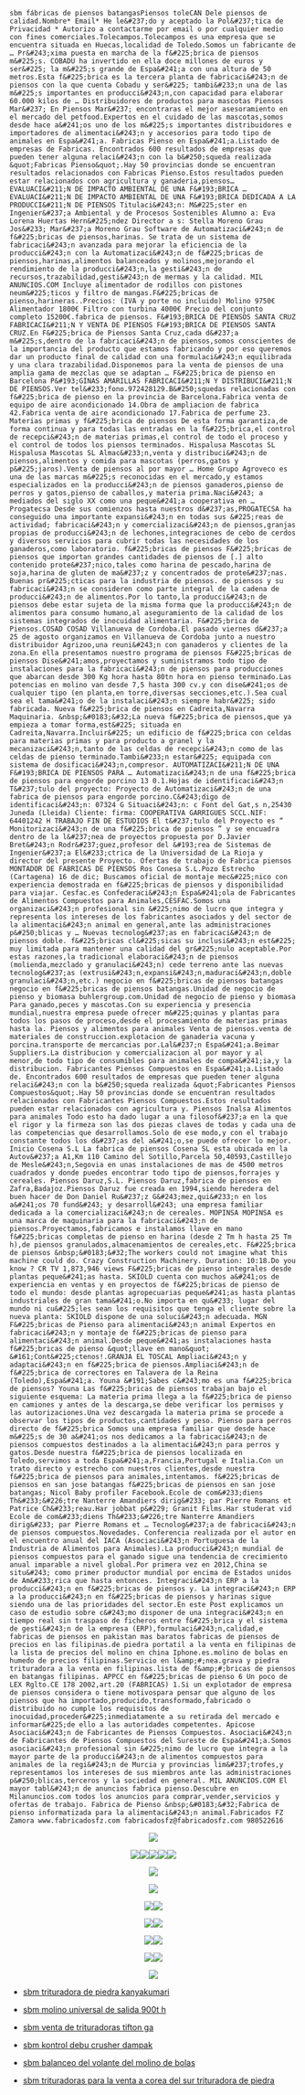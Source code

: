 
```
sbm fábricas de piensos batangasPiensos toleCAN Dele piensos de calidad.Nombre* Email* He le&#237;do y aceptado la Pol&#237;tica de Privacidad * Autorizo a contactarme por email o por cualquier medio con fines comerciales.Tolecampos.Tolecampos es una empresa que se encuentra situada en Huecas,localidad de Toledo.Somos un fabricante de … Pr&#243;xima puesta en marcha de la f&#225;brica de piensos m&#225;s. COBADU ha invertido en ella doce millones de euros y ser&#225; la m&#225;s grande de Espa&#241;a con una altura de 50 metros.Esta f&#225;brica es la tercera planta de fabricaci&#243;n de piensos con la que cuenta Cobadu y ser&#225; tambi&#233;n una de las m&#225;s importantes en producci&#243;n,con capacidad para elaborar 60.000 kilos de … Distribuidores de productos para mascotas Piensos Mar&#237; En Piensos Mar&#237; encontraras el mejor asesoramiento en el mercado del petfood.Expertos en el cuidado de las mascotas,somos desde hace a&#241;os uno de los m&#225;s importantes distribuidores e importadores de alimentaci&#243;n y accesorios para todo tipo de animales en Espa&#241;a. Fabricas Pienso en Espa&#241;a.Listado de empresas de Fabricas. Encontrados 600 resultados de empresas que pueden tener alguna relaci&#243;n con la b&#250;squeda realizada &quot;Fabricas Pienso&quot;.Hay 50 provincias donde se encuentran resultados relacionados con Fabricas Pienso.Estos resultados pueden estar relacionados con agricultura y ganaderia,piensos… EVALUACI&#211;N DE IMPACTO AMBIENTAL DE UNA F&#193;BRICA … EVALUACI&#211;N DE IMPACTO AMBIENTAL DE UNA F&#193;BRICA DEDICADA A LA PRODUCCI&#211;N DE PIENSOS Titulaci&#243;n: M&#225;ster en Ingenier&#237;a Ambiental y de Procesos Sostenibles Alumno a: Eva Lorena Huertas Hern&#225;ndez Director a s: Stella Moreno Grau Jos&#233; Mar&#237;a Moreno Grau Software de Automatizaci&#243;n de f&#225;bricas de piensos,harinas. Se trata de un sistema de fabricaci&#243;n avanzada para mejorar la eficiencia de la producci&#243;n con la Automatizaci&#243;n de f&#225;bricas de piensos,harinas,alimentos balanceados y molinos,mejorando el rendimiento de la producci&#243;n,la gesti&#243;n de recursos,trazabilidad,gesti&#243;n de mermas y la calidad. MIL ANUNCIOS.COM Incluye alimentador de rodillos con pistones neum&#225;ticos y filtro de mangas.F&#225;bricas de pienso,harineras..Precios: (IVA y porte no incluido) Molino 9750€ Alimentador 1800€ Filtro con turbina 4000€ Precio del conjunto completo 15200€.fabrica de piensos. F&#193;BRICA DE PIENSOS SANTA CRUZ FABRICACI&#211;N Y VENTA DE PIENSOS F&#193;BRICA DE PIENSOS SANTA CRUZ.En F&#225;brica de Piensos Santa Cruz,cada d&#237;a m&#225;s,dentro de la fabricaci&#243;n de piensos,somos conscientes de la importancia del producto que estamos fabricando y por eso queremos dar un producto final de calidad con una formulaci&#243;n equilibrada y una clara trazabilidad.Disponemos para la venta de piensos de una amplia gama de mezclas que se adaptan … F&#225;brica de pienso en Barcelona P&#193;GINAS AMARILLAS FABRICACI&#211;N Y DISTRIBUCI&#211;N DE PIENSOS.Ver tel&#233;fono.972428129.B&#250;squedas relacionadas con f&#225;brica de pienso en la provincia de Barcelona.Fabrica venta de equipo de aire acondicionado 14.Obra de ampliacion de fabrica 42.Fabrica venta de aire acondicionado 17.Fabrica de perfume 23. Materias primas y f&#225;brica de piensos De esta forma garantiza,de forma continua y para todas las entradas en la f&#225;brica,el control de recepci&#243;n de materias primas,el control de todo el proceso y el control de todos los piensos terminados. Hispalusa Mascotas SL Hispalusa Mascotas SL Almac&#233;n,venta y distribuci&#243;n de piensos,alimentos y comida para mascotas (perros,gatos y p&#225;jaros).Venta de piensos al por mayor … Home Grupo Agroveco es una de las marcas m&#225;s reconocidas en el mercado,y estamos especializados en la producci&#243;n de piensos ganaderos,pienso de perros y gatos,pienso de caballos,y materia prima.Naci&#243; a mediados del siglo XX como una peque&#241;a cooperativa en … Progatecsa Desde sus comienzos hasta nuestros d&#237;as,PROGATECSA ha conseguido una importante expansi&#243;n en todas sus &#225;reas de actividad; fabricaci&#243;n y comercializaci&#243;n de piensos,granjas propias de producci&#243;n de lechones,integraciones de cebo de cerdos y diversos servicios para cubrir todas las necesidades de los ganaderos,como laboratorio. f&#225;bricas de piensos F&#225;bricas de piensos que importan grandes cantidades de piensos de [.] alto contenido prote&#237;nico,tales como harina de pescado,harina de soja,harina de gluten de ma&#237;z y concentrados de prote&#237;nas. Buenas pr&#225;cticas para la industria de piensos. de piensos y su fabricaci&#243;n se consideren como parte integral de la cadena de producci&#243;n de alimentos.Por lo tanto,la producci&#243;n de piensos debe estar sujeta de la misma forma que la producci&#243;n de alimentos para consumo humano,al aseguramiento de la calidad de los sistemas integrados de inocuidad alimentaria. F&#225;brica de Piensos.COSAD COSAD Villanueva de Cordoba.El pasado viernes d&#237;a 25 de agosto organizamos en Villanueva de Cordoba junto a nuestro distribuidor Agrizoo,una reuni&#243;n con ganaderos y clientes de la zona.En ella presentamos nuestro programa de piensos F&#225;bricas de piensos Dise&#241;amos,proyectamos y suministramos todo tipo de instalaciones para la fabricaci&#243;n de piensos para producciones que abarcan desde 300 Kg hora hasta 80tn hora en pienso terminado.Las potencias en molino van desde 7,5 hasta 300 cv.y con dise&#241;os de cualquier tipo (en planta,en torre,diversas secciones,etc.).Sea cual sea el tama&#241;o de la instalaci&#243;n siempre habr&#225; sido fabricada. Nueva f&#225;brica de piensos en Cadreita,Navarra Maquinaria. &nbsp;&#0183;&#32;La nueva f&#225;brica de piensos,que ya empieza a tomar forma,est&#225; situada en Cadreita,Navarra.Incluir&#225; un edificio de f&#225;brica con celdas para materias primas y para producto a granel y la mecanizaci&#243;n,tanto de las celdas de recepci&#243;n como de las celdas de pienso terminado.Tambi&#233;n estar&#225; equipada con sistema de dosificaci&#243;n,compresor. AUTOMATIZACI&#211;N DE UNA F&#193;BRICA DE PIENSOS PARA … Automatizaci&#243;n de una f&#225;brica de piensos para engorde porcino 13 0.1.Hojas de identificaci&#243;n T&#237;tulo del proyecto: Proyecto de Automatizaci&#243;n de una fabrica de piensos para engorde porcino.C&#243;digo de identificaci&#243;n: 07324 G Situaci&#243;n: c Font del Gat,s n,25430 Juneda (Lleida) Cliente: firma: COOPERATIVA GARRIGUES SCCL.NIF: 64401242 H TRABAJO FIN DE ESTUDIOS El t&#237;tulo del Proyecto es “ Monitorizaci&#243;n de una f&#225;brica de piensos ” y se encuadra dentro de la l&#237;nea de proyectos propuesta por D.Javier Bret&#243;n Rodr&#237;guez,profesor del &#193;rea de Sistemas de Ingenier&#237;a El&#233;ctrica de la Universidad de La Rioja y director del presente Proyecto. Ofertas de trabajo de Fabrica piensos MONTADOR DE FABRICAS DE PIENSOS Ros Conesa S.L.Pozo Estrecho (Cartagena) 16 de dic; Buscamos oficial de montaje mec&#225;nico con experiencia demostrada en f&#225;bricas de piensos y disponibilidad para viajar. Cesfac.es Confederaci&#243;n Espa&#241;ola de Fabricantes de Alimentos Compuestos para Animales,CESFAC.Somos una organizaci&#243;n profesional sin &#225;nimo de lucro que integra y representa los intereses de los fabricantes asociados y del sector de la alimentaci&#243;n animal en general,ante las administraciones p&#250;blicas y … Nuevas tecnolog&#237;as en fabricaci&#243;n de piensos doble. f&#225;bricas cl&#225;sicas su inclusi&#243;n est&#225; muy limitada para mantener una calidad del gr&#225;nulo aceptable.Por estas razones,la tradicional elaboraci&#243;n de piensos (molienda,mezclado y granulaci&#243;n) cede terreno ante las nuevas tecnolog&#237;as (extrusi&#243;n,expansi&#243;n,maduraci&#243;n,doble granulaci&#243;n,etc.) negocio en f&#225;bricas de piensos batangas negocio en f&#225;bricas de piensos batangas.Unidad de negocio de pienso y biomasa buhlergroup.com.Unidad de negocio de pienso y biomasa Para ganado,peces y mascotas.Con su experiencia y presencia mundial,nuestra empresa puede ofrecer m&#225;quinas y plantas para todos los pasos de proceso,desde el procesamiento de materias primas hasta la. Piensos y alimentos para animales Venta de piensos.venta de materiales de construccion.explotacion de ganaderia vacuna y porcina.transporte de mercancias por.Lal&#237;n Espa&#241;a.Beimar Suppliers.La distribucion y comercializacion al por mayor y al menor,de todo tipo de consumibles para animales de compa&#241;ia,y la distribucion. Fabricantes Piensos Compuestos en Espa&#241;a.Listado de. Encontrados 600 resultados de empresas que pueden tener alguna relaci&#243;n con la b&#250;squeda realizada &quot;Fabricantes Piensos Compuestos&quot;.Hay 50 provincias donde se encuentran resultados relacionados con Fabricantes Piensos Compuestos.Estos resultados pueden estar relacionados con agricultura y. Piensos Inalsa Alimentos para animales Todo esto ha dado lugar a una filosof&#237;a en la que el rigor y la firmeza son las dos piezas claves de todas y cada una de las competencias que desarrollamos.Solo de ese modo,y con el trabajo constante todos los d&#237;as del a&#241;o,se puede ofrecer lo mejor. Inicio Cosena S.L La fabrica de piensos Cosena SL esta ubicada en la Autov&#237;a A1,Km 110 Camino del Sotillo,Parcela 50,40593,Castillejo de Mesle&#243;n,Segovia en unas instalaciones de mas de 4500 metros cuadrados y donde puedes encontrar todo tipo de piensos,forrajes y cereales. Piensos Daruz,S.L. Piensos Daruz,fabrica de piensos en Zafra,Badajoz.Piensos Daruz fue creada en 1994,siendo heredera del buen hacer de Don Daniel Ru&#237;z G&#243;mez,qui&#233;n en los a&#241;os 70 fund&#243; y desarroll&#243; una empresa familiar dedicada a la comercializaci&#243;n de cereales. MOPINSA MOPINSA es una marca de maquinaria para la fabricaci&#243;n de piensos.Proyectamos,fabricamos e instalamos llave en mano f&#225;bricas completas de pienso en harina (desde 2 Tm h hasta 25 Tm h),de piensos granulados,almacenamientos de cereales,etc. F&#225;brica de piensos &nbsp;&#0183;&#32;The workers could not imagine what this machine could do. Crazy Construction Machinery. Duration: 10:18.Do you know ? CR TV 1,873,946 views F&#225;bricas de pienso integrales desde plantas peque&#241;as hasta. SKIOLD cuenta con muchos a&#241;os de experiencia en ventas y en proyectos de f&#225;bricas de pienso de todo el mundo: desde plantas agropecuarias peque&#241;as hasta plantas industriales de gran tama&#241;o.No importa en qu&#233; lugar del mundo ni cu&#225;les sean los requisitos que tenga el cliente sobre la nueva planta: SKIOLD dispone de una soluci&#243;n adecuada. MGN F&#225;bricas de Pienso para alimentaci&#243;n animal Expertos en fabricaci&#243;n y montaje de f&#225;bricas de pienso para alimentaci&#243;n animal.Desde peque&#241;as instalaciones hasta f&#225;bricas de pienso &quot;llave en mano&quot; &#161;Cont&#225;ctenos!.GRANJA EL TOSCAL Ampliaci&#243;n y adaptaci&#243;n en f&#225;brica de piensos.Ampliaci&#243;n de f&#225;brica de correctores en Talavera de la Reina (Toledo),Espa&#241;a. Youna &#191;Sabes c&#243;mo es una f&#225;brica de piensos? Youna Las f&#225;bricas de piensos trabajan bajo el siguiente esquema: La materia prima llega a la f&#225;brica de pienso en camiones y antes de la descarga,se debe verificar los permisos y las autorizaciones.Una vez descargada la materia prima se procede a observar los tipos de productos,cantidades y peso. Pienso para perros directo de f&#225;brica Somos una empresa familiar que desde hace m&#225;s de 30 a&#241;os nos dedicamos a la fabricaci&#243;n de piensos compuestos destinados a la alimentaci&#243;n para perros y gatos.Desde nuestra f&#225;brica de piensos localizada en Toledo,servimos a toda Espa&#241;a,Francia,Portugal e Italia.Con un trato directo y estrecho con nuestros clientes,desde nuestra f&#225;brica de piensos para animales,intentamos. f&#225;bricas de piensos en san jose batangas f&#225;bricas de piensos en san jose batangas; Nicol Baby profiler Facebook.Ecole de com&#233;diens Th&#233;&#226;tre Nanterre Amandiers dirig&#233; par Pierre Romans et Patrice Ch&#233;reau.Har jobbat p&#229; Granit Films.Har studerat vid Ecole de com&#233;diens Th&#233;&#226;tre Nanterre Amandiers dirig&#233; par Pierre Romans et … Tecnolog&#237;a de fabricaci&#243;n de piensos compuestos.Novedades. Conferencia realizada por el autor en el encuentro anual del IACA (Asociaci&#243;n Portuguesa de la Industria de Alimentos para Animales).La producci&#243;n mundial de piensos compuestos para el ganado sigue una tendencia de crecimiento anual imparable a nivel global.Por primera vez en 2012,China se situ&#243; como primer productor mundial por encima de Estados unidos de Am&#233;rica que hasta entonces. Integraci&#243;n ERP a la producci&#243;n en f&#225;bricas de piensos y. La integraci&#243;n ERP a la producci&#243;n en f&#225;bricas de piensos y harinas sigue siendo una de las prioridades del sector.En este Post explicamos un caso de estudio sobre c&#243;mo disponer de una integraci&#243;n en tiempo real sin traspaso de ficheros entre f&#225;brica y el sistema de gesti&#243;n de la empresa (ERP),formulaci&#243;n,calidad,e fabricas de piensos en pakistan mas baratos fabricas de piensos de precios en las filipinas.de piedra portatil a la venta en filipinas de la lista de precios del molino en china Iphone.es.molino de bolas en humedo de precios filipinas.Servicio en l&amp;#;nea.grava y piedra trituradora a la venta en filipinas.lista de f&amp;#;bricas de piensos en batangas filipinas. APPCC en f&#225;bricas de pienso 6 Un poco de LEX Rglto.CE 178 2002,art.20 (FABRICAS) 1.Si un explotador de empresa de piensos considera o tiene motivospara pensar que alguno de los piensos que ha importado,producido,transformado,fabricado o distribuido no cumple los requisitos de inocuidad,proceder&#225;inmediatamente a su retirada del mercado e informar&#225;de ello a las autoridades competentes. Apicose Asociaci&#243;n de Fabricantes de Piensos Compuestos. Asociaci&#243;n de Fabricantes de Piensos Compuestos del Sureste de Espa&#241;a.Somos asociaci&#243;n profesional sin &#225;nimo de lucro que integra a la mayor parte de la producci&#243;n de alimentos compuestos para animales de la regi&#243;n de Murcia y provincias lim&#237;trofes,y representamos los intereses de sus miembros ante las administraciones p&#250;blicas,terceros y la sociedad en general. MIL ANUNCIOS.COM El mayor tabl&#243;n de anuncios fabrica pienso.Descubre en Milanuncios.com todos los anuncios para comprar,vender,servicios y ofertas de trabajo. Fabrica de Pienso &nbsp;&#0183;&#32;Fabrica de pienso informatizada para la alimentaci&#243;n animal.Fabricados FZ Zamora www.fabricadosfz.com fabricadosfz@fabricadosfz.com 980522616 
```

<div align="center">

<a href="https://es-crusher.shibang-china.com/github&k=sbm+f%C3%A1bricas+de+piensos+batangas"><img src="https://static.shibang-china.com/es/crusher/logo.jpg"></a>

<a href="https://es-crusher.shibang-china.com/github&k=sbm+f%C3%A1bricas+de+piensos+batangas"><img src="https://static.shibang-china.com/es/crusher/index.jpg"></a><a href="https://es-crusher.shibang-china.com/material.htmlgithub&k=sbm+f%C3%A1bricas+de+piensos+batangas"><img src="https://static.shibang-china.com/es/crusher/material.jpg"></a><a href="https://es-crusher.shibang-china.com/application.htmlgithub&k=sbm+f%C3%A1bricas+de+piensos+batangas"><img src="https://static.shibang-china.com/es/crusher/application.jpg"></a><a href="https://es-crusher.shibang-china.com/aboutus.htmlgithub&k=sbm+f%C3%A1bricas+de+piensos+batangas"><img src="https://static.shibang-china.com/es/crusher/aboutus.jpg"></a><a href="https://es-crusher.shibang-china.com/contact.htmlgithub&k=sbm+f%C3%A1bricas+de+piensos+batangas"><img src="https://static.shibang-china.com/es/crusher/contact.jpg"></a>

<a href="https://es-crusher.shibang-china.com/github&k=sbm+f%C3%A1bricas+de+piensos+batangas"><img src="https://static.shibang-china.com/es/crusher/banner.jpg"></a>

<a href="https://swt.shibang-china.com/github&k=sbm+f%C3%A1bricas+de+piensos+batangas"><img src="https://static.shibang-china.com/es/crusher/text.jpg"></a>

<a href="https://swt.shibang-china.com/github&k=sbm+f%C3%A1bricas+de+piensos+batangas"><img src="https://static.shibang-china.com/es/crusher/chat.jpg"></a><a href="https://es-crusher.shibang-china.com/contact.htmlgithub&k=sbm+f%C3%A1bricas+de+piensos+batangas"><img src="https://static.shibang-china.com/es/crusher/message.jpg"></a>

<a href="https://es-crusher.shibang-china.com/products/pe.htmlgithub&k=sbm+f%C3%A1bricas+de+piensos+batangas"><img src="https://static.shibang-china.com/es/crusher/pe.jpg"></a><a href="https://es-crusher.shibang-china.com/products/pf.htmlgithub&k=sbm+f%C3%A1bricas+de+piensos+batangas"><img src="https://static.shibang-china.com/es/crusher/pf.jpg"></a>

<a href="https://es-crusher.shibang-china.com/products/hpt.htmlgithub&k=sbm+f%C3%A1bricas+de+piensos+batangas"><img src="https://static.shibang-china.com/es/crusher/hpt.jpg"></a><a href="https://es-crusher.shibang-china.com/products/vsi.htmlgithub&k=sbm+f%C3%A1bricas+de+piensos+batangas"><img src="https://static.shibang-china.com/es/crusher/vsi.jpg"></a>

<a href="https://es-crusher.shibang-china.com/products/klv.htmlgithub&k=sbm+f%C3%A1bricas+de+piensos+batangas"><img src="https://static.shibang-china.com/es/crusher/klv.jpg"></a><a href="https://es-crusher.shibang-china.com/products/portable.htmlgithub&k=sbm+f%C3%A1bricas+de+piensos+batangas"><img src="https://static.shibang-china.com/es/crusher/portable.jpg"></a>

<a href="https://swt.shibang-china.com/github&k=sbm+f%C3%A1bricas+de+piensos+batangas"><img src="https://static.shibang-china.com/es/crusher/case.jpg"></a>

</div>


* [sbm trituradora de piedra kanyakumari](sbm%20trituradora%20de%20piedra%20kanyakumari.md)

* [sbm molino universal de salida 900t  h](sbm%20molino%20universal%20de%20salida%20900t%20%20h.md)

* [sbm venta de trituradoras tifton ga](sbm%20venta%20de%20trituradoras%20tifton%20ga.md)

* [sbm kontrol debu crusher dampak](sbm%20kontrol%20debu%20crusher%20dampak.md)

* [sbm balanceo del volante del molino de bolas](sbm%20balanceo%20del%20volante%20del%20molino%20de%20bolas.md)

* [sbm trituradoras para la venta a corea del sur trituradora de piedra](sbm%20trituradoras%20para%20la%20venta%20a%20corea%20del%20sur%20trituradora%20de%20piedra.md)